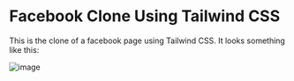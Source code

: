 # Facebook Clone Using Tailwind CSS

This is the clone of a facebook page using Tailwind CSS. It looks something like this:

![image](https://github.com/user-attachments/assets/15ae385f-d7f9-4a49-8556-700f6f0022b6)
